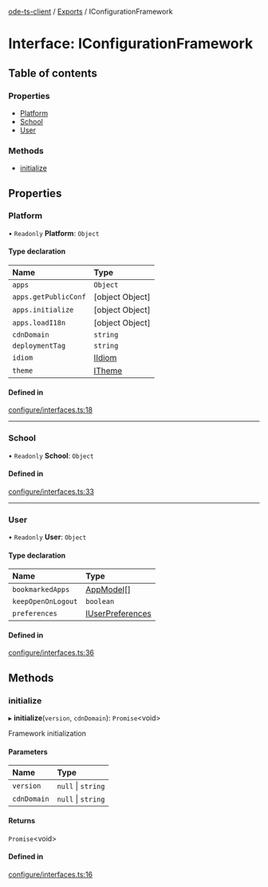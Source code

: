 [ode-ts-client](../README.md) / [Exports](../modules.md) / IConfigurationFramework

# Interface: IConfigurationFramework

## Table of contents

### Properties

- [Platform](iconfigurationframework.md#platform)
- [School](iconfigurationframework.md#school)
- [User](iconfigurationframework.md#user)

### Methods

- [initialize](iconfigurationframework.md#initialize)

## Properties

### Platform

• `Readonly` **Platform**: `Object`

#### Type declaration

| Name | Type |
| :------ | :------ |
| `apps` | `Object` |
| `apps.getPublicConf` | [object Object] |
| `apps.initialize` | [object Object] |
| `apps.loadI18n` | [object Object] |
| `cdnDomain` | `string` |
| `deploymentTag` | `string` |
| `idiom` | [IIdiom](iidiom.md) |
| `theme` | [ITheme](itheme.md) |

#### Defined in

[configure/interfaces.ts:18](https://github.com/opendigitaleducation/infrontexplore/blob/0e8281d/src/ts/configure/interfaces.ts#L18)

___

### School

• `Readonly` **School**: `Object`

#### Defined in

[configure/interfaces.ts:33](https://github.com/opendigitaleducation/infrontexplore/blob/0e8281d/src/ts/configure/interfaces.ts#L33)

___

### User

• `Readonly` **User**: `Object`

#### Type declaration

| Name | Type |
| :------ | :------ |
| `bookmarkedApps` | [AppModel](../modules.md#appmodel)[] |
| `keepOpenOnLogout` | `boolean` |
| `preferences` | [IUserPreferences](iuserpreferences.md) |

#### Defined in

[configure/interfaces.ts:36](https://github.com/opendigitaleducation/infrontexplore/blob/0e8281d/src/ts/configure/interfaces.ts#L36)

## Methods

### initialize

▸ **initialize**(`version`, `cdnDomain`): `Promise`<void\>

Framework initialization

#### Parameters

| Name | Type |
| :------ | :------ |
| `version` | ``null`` \| `string` |
| `cdnDomain` | ``null`` \| `string` |

#### Returns

`Promise`<void\>

#### Defined in

[configure/interfaces.ts:16](https://github.com/opendigitaleducation/infrontexplore/blob/0e8281d/src/ts/configure/interfaces.ts#L16)
